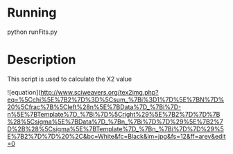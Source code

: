 Running
=======
python runFits.py


Description
===========
This script is used to calculate the X2 value 

![equation](http://www.sciweavers.org/tex2img.php?eq=%5Cchi%5E%7B2%7D%3D%5Csum_%7Bi%3D1%7D%5E%7BN%7D%20%5Cfrac%7B%5Cleft%28n%5E%7BData%7D_%7Bi%7D-n%5E%7BTemplate%7D_%7Bi%7D%5Cright%29%5E%7B2%7D%7D%7B%28%5Csigma%5E%7BData%7D_%7Bn_%7Bi%7D%7D%29%5E%7B2%7D%2B%28%5Csigma%5E%7BTemplate%7D_%7Bn_%7Bi%7D%7D%29%5E%7B2%7D%7D%20%2C&bc=White&fc=Black&im=jpg&fs=12&ff=arev&edit=0
